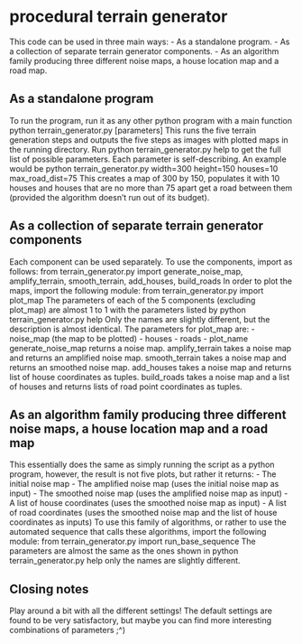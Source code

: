 # procedural terrain generator
This code can be used in three main ways:
	- As a standalone program.
	- As a collection of separate terrain generator components.
	- As an algorithm family producing three different noise maps, a house location map and a road map.

## As a standalone program
To run the program, run it as any other python program with a main function
	python terrain_generator.py [parameters]
This runs the five terrain generation steps and outputs the five steps as images with plotted maps in the running directory.
Run
	python terrain_generator.py help
to get the full list of possible parameters. Each parameter is self-describing.
An example would be
	python terrain_generator.py width=300 height=150 houses=10 max_road_dist=75
This creates a map of 300 by 150, populates it with 10 houses and houses that are no more than 75 apart get a road between them (provided the algorithm doesn’t run out of its budget).

## As a collection of separate terrain generator components
Each component can be used separately. To use the components, import as follows:
	from terrain_generator.py import generate_noise_map, amplify_terrain, smooth_terrain, add_houses, build_roads
In order to plot the maps, import the following module:
	from terrain_generator.py import plot_map
The parameters of each of the 5 components (excluding plot_map) are almost 1 to 1 with the parameters listed by
	python terrain_generator.py help
Only the names are slightly different, but the description is almost identical.
The parameters for plot_map are:
	- noise_map (the map to be plotted)
	- houses
	- roads
	- plot_name
generate_noise_map returns a noise map.
amplify_terrain takes a noise map and returns an amplified noise map.
smooth_terrain takes a noise map and returns an smoothed noise map.
add_houses takes a noise map and returns list of house coordinates as tuples.
build_roads takes a noise map and a list of houses and returns lists of road point coordinates as tuples.

## As an algorithm family producing three different noise maps, a house location map and a road map
This essentially does the same as simply running the script as a python program, however, the result is not five plots, but rather it returns:
	- The initial noise map
	- The amplified noise map (uses the initial noise map as input)
	- The smoothed noise map (uses the amplified noise map as input)
	- A list of house coordinates (uses the smoothed noise map as input)
	- A list of road coordinates (uses the smoothed noise map and the list of house coordinates as inputs)
To use this family of algorithms, or rather to use the automated sequence that calls these algorithms, import the following module:
	from terrain_generator.py import run_base_sequence
The parameters are almost the same as the ones shown in 
	python terrain_generator.py help
only the names are slightly different.

## Closing notes
Play around a bit with all the different settings! The default settings are found to be very satisfactory, but maybe you can find more interesting combinations of parameters ;^)
